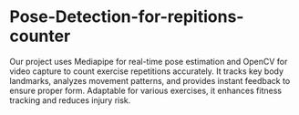 # Pose-Detection-for-repitions-counter
Our project uses Mediapipe for real-time pose estimation and OpenCV for video capture to count exercise repetitions accurately. It tracks key body landmarks, analyzes movement patterns, and provides instant feedback to ensure proper form. Adaptable for various exercises, it enhances fitness tracking and reduces injury risk.

